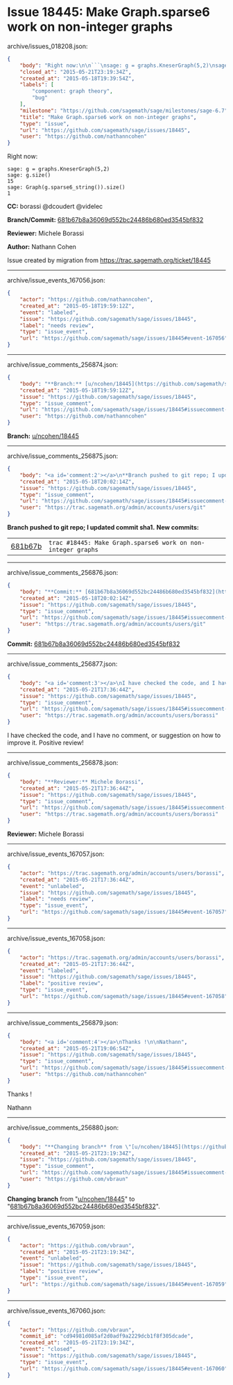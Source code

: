 # Issue 18445: Make Graph.sparse6 work on non-integer graphs

archive/issues_018208.json:
```json
{
    "body": "Right now:\n\n```\nsage: g = graphs.KneserGraph(5,2)\nsage: g.size()\n15\nsage: Graph(g.sparse6_string()).size()\n1\n```\n\n**CC:**  borassi @dcoudert @videlec\n\n**Branch/Commit:** [681b67b8a36069d552bc24486b680ed3545bf832](https://github.com/sagemath/sagetrac-mirror/commit/681b67b8a36069d552bc24486b680ed3545bf832)\n\n**Reviewer:** Michele Borassi\n\n**Author:** Nathann Cohen\n\nIssue created by migration from https://trac.sagemath.org/ticket/18445\n\n",
    "closed_at": "2015-05-21T23:19:34Z",
    "created_at": "2015-05-18T19:39:54Z",
    "labels": [
        "component: graph theory",
        "bug"
    ],
    "milestone": "https://github.com/sagemath/sage/milestones/sage-6.7",
    "title": "Make Graph.sparse6 work on non-integer graphs",
    "type": "issue",
    "url": "https://github.com/sagemath/sage/issues/18445",
    "user": "https://github.com/nathanncohen"
}
```
Right now:

```
sage: g = graphs.KneserGraph(5,2)
sage: g.size()
15
sage: Graph(g.sparse6_string()).size()
1
```

**CC:**  borassi @dcoudert @videlec

**Branch/Commit:** [681b67b8a36069d552bc24486b680ed3545bf832](https://github.com/sagemath/sagetrac-mirror/commit/681b67b8a36069d552bc24486b680ed3545bf832)

**Reviewer:** Michele Borassi

**Author:** Nathann Cohen

Issue created by migration from https://trac.sagemath.org/ticket/18445





---

archive/issue_events_167056.json:
```json
{
    "actor": "https://github.com/nathanncohen",
    "created_at": "2015-05-18T19:59:12Z",
    "event": "labeled",
    "issue": "https://github.com/sagemath/sage/issues/18445",
    "label": "needs review",
    "type": "issue_event",
    "url": "https://github.com/sagemath/sage/issues/18445#event-167056"
}
```



---

archive/issue_comments_256874.json:
```json
{
    "body": "**Branch:** [u/ncohen/18445](https://github.com/sagemath/sagetrac-mirror/tree/u/ncohen/18445)",
    "created_at": "2015-05-18T19:59:12Z",
    "issue": "https://github.com/sagemath/sage/issues/18445",
    "type": "issue_comment",
    "url": "https://github.com/sagemath/sage/issues/18445#issuecomment-256874",
    "user": "https://github.com/nathanncohen"
}
```

**Branch:** [u/ncohen/18445](https://github.com/sagemath/sagetrac-mirror/tree/u/ncohen/18445)



---

archive/issue_comments_256875.json:
```json
{
    "body": "<a id='comment:2'></a>\n**Branch pushed to git repo; I updated commit sha1.** **New commits:**\n<table><tr><td><a href=\"https://github.com/sagemath/sagetrac-mirror/commit/681b67b8a36069d552bc24486b680ed3545bf832\">681b67b</a></td><td><code>trac #18445: Make Graph.sparse6 work on non-integer graphs</code></td></tr></table>\n",
    "created_at": "2015-05-18T20:02:14Z",
    "issue": "https://github.com/sagemath/sage/issues/18445",
    "type": "issue_comment",
    "url": "https://github.com/sagemath/sage/issues/18445#issuecomment-256875",
    "user": "https://trac.sagemath.org/admin/accounts/users/git"
}
```

<a id='comment:2'></a>
**Branch pushed to git repo; I updated commit sha1.** **New commits:**
<table><tr><td><a href="https://github.com/sagemath/sagetrac-mirror/commit/681b67b8a36069d552bc24486b680ed3545bf832">681b67b</a></td><td><code>trac #18445: Make Graph.sparse6 work on non-integer graphs</code></td></tr></table>




---

archive/issue_comments_256876.json:
```json
{
    "body": "**Commit:** [681b67b8a36069d552bc24486b680ed3545bf832](https://github.com/sagemath/sagetrac-mirror/commit/681b67b8a36069d552bc24486b680ed3545bf832)",
    "created_at": "2015-05-18T20:02:14Z",
    "issue": "https://github.com/sagemath/sage/issues/18445",
    "type": "issue_comment",
    "url": "https://github.com/sagemath/sage/issues/18445#issuecomment-256876",
    "user": "https://trac.sagemath.org/admin/accounts/users/git"
}
```

**Commit:** [681b67b8a36069d552bc24486b680ed3545bf832](https://github.com/sagemath/sagetrac-mirror/commit/681b67b8a36069d552bc24486b680ed3545bf832)



---

archive/issue_comments_256877.json:
```json
{
    "body": "<a id='comment:3'></a>\nI have checked the code, and I have no comment, or suggestion on how to improve it. Positive review!",
    "created_at": "2015-05-21T17:36:44Z",
    "issue": "https://github.com/sagemath/sage/issues/18445",
    "type": "issue_comment",
    "url": "https://github.com/sagemath/sage/issues/18445#issuecomment-256877",
    "user": "https://trac.sagemath.org/admin/accounts/users/borassi"
}
```

<a id='comment:3'></a>
I have checked the code, and I have no comment, or suggestion on how to improve it. Positive review!



---

archive/issue_comments_256878.json:
```json
{
    "body": "**Reviewer:** Michele Borassi",
    "created_at": "2015-05-21T17:36:44Z",
    "issue": "https://github.com/sagemath/sage/issues/18445",
    "type": "issue_comment",
    "url": "https://github.com/sagemath/sage/issues/18445#issuecomment-256878",
    "user": "https://trac.sagemath.org/admin/accounts/users/borassi"
}
```

**Reviewer:** Michele Borassi



---

archive/issue_events_167057.json:
```json
{
    "actor": "https://trac.sagemath.org/admin/accounts/users/borassi",
    "created_at": "2015-05-21T17:36:44Z",
    "event": "unlabeled",
    "issue": "https://github.com/sagemath/sage/issues/18445",
    "label": "needs review",
    "type": "issue_event",
    "url": "https://github.com/sagemath/sage/issues/18445#event-167057"
}
```



---

archive/issue_events_167058.json:
```json
{
    "actor": "https://trac.sagemath.org/admin/accounts/users/borassi",
    "created_at": "2015-05-21T17:36:44Z",
    "event": "labeled",
    "issue": "https://github.com/sagemath/sage/issues/18445",
    "label": "positive review",
    "type": "issue_event",
    "url": "https://github.com/sagemath/sage/issues/18445#event-167058"
}
```



---

archive/issue_comments_256879.json:
```json
{
    "body": "<a id='comment:4'></a>\nThanks !\n\nNathann",
    "created_at": "2015-05-21T19:06:54Z",
    "issue": "https://github.com/sagemath/sage/issues/18445",
    "type": "issue_comment",
    "url": "https://github.com/sagemath/sage/issues/18445#issuecomment-256879",
    "user": "https://github.com/nathanncohen"
}
```

<a id='comment:4'></a>
Thanks !

Nathann



---

archive/issue_comments_256880.json:
```json
{
    "body": "**Changing branch** from \"[u/ncohen/18445](https://github.com/sagemath/sagetrac-mirror/tree/u/ncohen/18445)\" to \"[681b67b8a36069d552bc24486b680ed3545bf832](https://github.com/sagemath/sagetrac-mirror/commit/681b67b8a36069d552bc24486b680ed3545bf832)\".",
    "created_at": "2015-05-21T23:19:34Z",
    "issue": "https://github.com/sagemath/sage/issues/18445",
    "type": "issue_comment",
    "url": "https://github.com/sagemath/sage/issues/18445#issuecomment-256880",
    "user": "https://github.com/vbraun"
}
```

**Changing branch** from "[u/ncohen/18445](https://github.com/sagemath/sagetrac-mirror/tree/u/ncohen/18445)" to "[681b67b8a36069d552bc24486b680ed3545bf832](https://github.com/sagemath/sagetrac-mirror/commit/681b67b8a36069d552bc24486b680ed3545bf832)".



---

archive/issue_events_167059.json:
```json
{
    "actor": "https://github.com/vbraun",
    "created_at": "2015-05-21T23:19:34Z",
    "event": "unlabeled",
    "issue": "https://github.com/sagemath/sage/issues/18445",
    "label": "positive review",
    "type": "issue_event",
    "url": "https://github.com/sagemath/sage/issues/18445#event-167059"
}
```



---

archive/issue_events_167060.json:
```json
{
    "actor": "https://github.com/vbraun",
    "commit_id": "cd94981d085af2d0adf9a2229dcb1f8f305dcade",
    "created_at": "2015-05-21T23:19:34Z",
    "event": "closed",
    "issue": "https://github.com/sagemath/sage/issues/18445",
    "type": "issue_event",
    "url": "https://github.com/sagemath/sage/issues/18445#event-167060"
}
```
